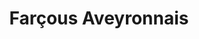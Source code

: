 ---
categories:
- Bouchées salées
check: Non
checkAlwaysOk: false
cuisson: Oui
draft: false
ingredients:
  autres:
  - quantite: 77
    title: Levure chimique
    unit: grammes
  epices:
  - quantite: 8
    title: Persil frais
    unit: bottes
  frais:
  - commentaire: sauce
    quantite: 17.5
    title: Fromage blanc
    unit: Kg
  legumes:
  - commentaire: sauce
    quantite: 400
    title: Citron confit
    unit: grammes
  - commentaire: ~ 4 têtes
    quantite: 320
    title: Ail
    unit: grammes
  - quantite: 14
    title: Oignon
    unit: Kg
  - quantite: 10
    title: Bette (blette)
    unit: Kg
  lof:
  - quantite: 5
    title: huile de friture
    unit: litre
  - quantite: 4
    title: Farine de blé
    unit: Kg
  - quantite: 7.5
    title: Lait demi-écrémé
    unit: litre
  - quantite: 46
    title: Oeuf
    unit: unité
layout: recettes
materiel:
- Plat Paela
plate: 220
prepAlt:
- recetteAlt: Farçous Aveyronnais (Végan et sans gluten)
preparation: '* Commencer par nettoyer les verts de blettes, éplucher ail et oignon.

  * Réserver les côtes de blettes pour une autre recette.

  * Hâcher le plus petit possible le vert des blettes, le persil, les oignons et l''ail.
  Ou tout mixer.

  * Mélanger farine et œufs.

  * Conseil d''intégrer les œufs un par un.

  * Ajouter le lait et mélanger de nouveau.

  * Incorporer la garniture, saler, poivrer et mélanger une dernière fois.

  * Faire chauffer de l''huile dans la grande poêle et faire cuire les farçous quelques
  minutes.

  * Ils doivent être bien dorés.




  **SAUCE :**


  * Hâcher très fin les citrons confits.

  * Mélanger tous les ingrédients et saler, poivrer.

  * Goûter !!'
publishDate: 2024-05-21 14:48:00+00:00
regime:
- vegetarien
region: Aveyrons
temperature: Chaud
title: Farçous Aveyronnais
titleslug: farcous-aveyronnais_u6c8y3yb
type: plat
uuid: u6c8y3yb
---